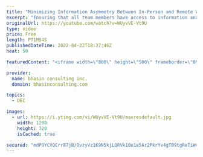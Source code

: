 ```yaml
---
title: "Minimizing Information Asymmetry Between In-Person and Remote Workers in Hybrid Work Environments"
excerpt: "Ensuring that all team members have access to information and resources is key for inclusive leadership. This is especially important in hybrid work environments where information asymmetry can easily develop. In this video, bci’s CEO and DEI expert Ritu Bhasin discusses the harmful impact of information"
originalUrl: https://youtube.com/watch?v=WUyvVE-Vt9U
type: video
price: Free
length: PT1M54S
publishedDateTime: 2022-04-22T18:37:46Z
heat: 50

featuredContent: "<iframe width=\"800\" height=\"500\" frameborder=\"0\" src=\"https://www.youtube.com/embed/WUyvVE-Vt9U\" allow=\"accelerometer; autoplay; encrypted-media; gyroscope; picture-in-picture\" allowfullscreen></iframe>"

provider:
  name: bhasin consulting inc.
  domain: bhasinconsulting.com

topics:
  - DEI

images:
  - url: https://i.ytimg.com/vi/WUyvVE-Vt9U/maxresdefault.jpg
    width: 1280
    height: 720
    isCached: true

secured: "mdPOYCVQCrr87jB/OvzyVz1K9N5kjLQRVk10e1e5Ar2PkrYv4gT09tgReTiWvbJkQDAUcn9ceQz+xUKmVuOEco6li2EI8Ai55hjPguUwbd5BRwnDz/mqiJmwbWXbZsoQp78bAI20RhlqSG2tjLnRh8aqX39gUUbKWaik9X1MKTPmFI2BzTWRKyd9V5Mm5fomsEGXIRPwdCN1GwQid4Cqbd0Lb553ttl0AMBMm7xbhjzd6eJTtW9vVcsesSRHpm819miy5KK7m0aF6KpC8BE8FLaGeqtpVt9is/1bXKACjnWP6cIvLmSSms7o2SpwLNFMFtmPeQ02rKVJ474Q6WdcJboEDXkItyPMnChP85XiKyVod8X+9ZB4tQSzL9NUlp7R+mPFam/a2Wo//X6D44voRe9Fb+t94+PeHvFoOtzrMrw=;VcvRLQg2Fa+8Oz2kZ6y8hA=="
---
```


